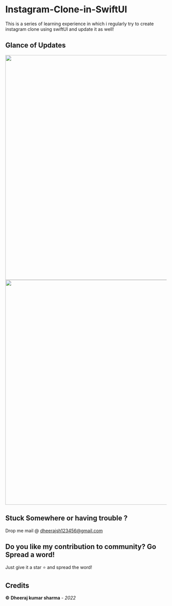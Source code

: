 # Instagram-Clone-in-SwiftUI
This is a series of learning experience in which i regularly try to create instagram clone using swiftUI and update it as well!

## Glance of Updates

<img src="https://imgur.com/fNq2ZfB.png" height="700"> <img src="https://imgur.com/tKJKThg.png" height="700">

## Stuck Somewhere or having trouble ?
Drop me mail @ dheerajsh123456@gmail.com

## Do you like my contribution to community? Go Spread a word!
Just give it a star ⭐️ and spread the word!

## Credits
**©** **Dheeraj kumar sharma** - *2022*
